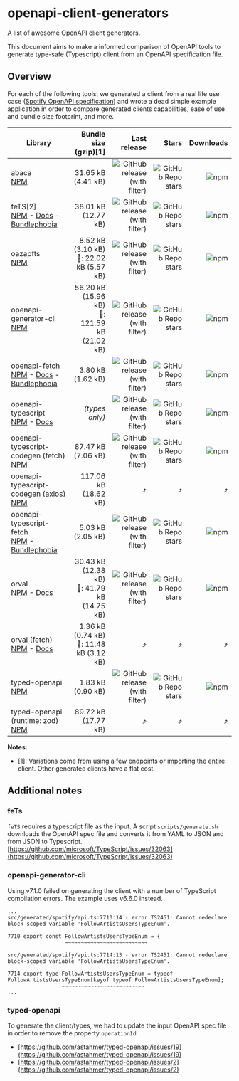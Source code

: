 # openapi-client-generators

A list of awesome OpenAPI client generators.

This document aims to make a informed comparison of OpenAPI tools to generate type-safe (Typescript) client from an OpenAPI specification file.

## Overview

For each of the following tools, we generated a client from a real life use case ([Spotify OpenAPI specification](https://raw.githubusercontent.com/APIs-guru/openapi-directory/main/APIs/spotify.com/sonallux/2023.2.27/openapi.yaml)) and wrote a dead simple example application in order to compare generated clients capabilities, ease of use and bundle size footprint, and more.

| Library                                                                                                                                                                       |                             Bundle size (gzip)[1] |                                                                                                      Last release |                                                                                                               Stars |                                                                                 Downloads |
| ----------------------------------------------------------------------------------------------------------------------------------------------------------------------------- | ------------------------------------------------: | ----------------------------------------------------------------------------------------------------------------: | ------------------------------------------------------------------------------------------------------------------: | ----------------------------------------------------------------------------------------: |
| abaca<br />[NPM](https://www.npmjs.com/package/abaca)                                                                                                                         |                                31.65 kB (4.41 kB) |                               ![GitHub release (with filter)](https://img.shields.io/npm/v/abaca?logo=npm&label=) |                          ![GitHub Repo stars](https://img.shields.io/github/stars/opvious/abaca?logo=github&label=) |                               ![npm](https://img.shields.io/npm/dm/abaca?logo=npm&label=) |
| feTS[2]<br />[NPM](https://www.npmjs.com/package/fets) - [Docs](https://the-guild.dev/) - [Bundlephobia](https://bundlephobia.com/package/fets)                               |                               38.01 kB (12.77 kB) |                                ![GitHub release (with filter)](https://img.shields.io/npm/v/fets?logo=npm&label=) |                           ![GitHub Repo stars](https://img.shields.io/github/stars/ardatan/fets?logo=github&label=) |                                ![npm](https://img.shields.io/npm/dm/fets?logo=npm&label=) |
| oazapfts<br />[NPM](https://www.npmjs.com/package/oazapfts)                                                                                                                   |     8.52 kB (3.10 kB)<br />🚛: 22.02 kB (5.57 kB) |                            ![GitHub release (with filter)](https://img.shields.io/npm/v/oazapfts?logo=npm&label=) |                      ![GitHub Repo stars](https://img.shields.io/github/stars/oazapfts/oazapfts?logo=github&label=) |                            ![npm](https://img.shields.io/npm/dm/oazapfts?logo=npm&label=) |
| openapi-generator-cli<br />[NPM](https://www.npmjs.com/package/@openapitools/openapi-generator-cli)                                                                           | 56.20 kB (15.96 kB)<br />🚛: 121.59 kB (21.02 kB) | ![GitHub release (with filter)](https://img.shields.io/npm/v/@openapitools/openapi-generator-cli?logo=npm&label=) |         ![GitHub Repo stars](https://img.shields.io/github/stars/OpenAPITools/openapi-generator?logo=github&label=) | ![npm](https://img.shields.io/npm/dm/@openapitools/openapi-generator-cli?logo=npm&label=) |
| openapi-fetch<br />[NPM](https://www.npmjs.com/package/openapi-fetch) - [Docs](https://openapi-ts.pages.dev) - [Bundlephobia](https://bundlephobia.com/package/openapi-fetch) |                                 3.80 kB (1.62 kB) |                       ![GitHub release (with filter)](https://img.shields.io/npm/v/openapi-fetch?logo=npm&label=) |                   ![GitHub Repo stars](https://img.shields.io/github/stars/drwpow/openapi-fetch?logo=github&label=) |                       ![npm](https://img.shields.io/npm/dm/openapi-fetch?logo=npm&label=) |
| openapi-typescript<br />[NPM](https://www.npmjs.com/package/openapi-typescript) - [Docs](https://openapi-ts.pages.dev)                                                        |                                    _(types only)_ |                  ![GitHub release (with filter)](https://img.shields.io/npm/v/openapi-typescript?logo=npm&label=) |              ![GitHub Repo stars](https://img.shields.io/github/stars/drwpow/openapi-typescript?logo=github&label=) |                  ![npm](https://img.shields.io/npm/dm/openapi-typescript?logo=npm&label=) |
| openapi-typescript-codegen (fetch)<br />[NPM](https://www.npmjs.com/package/openapi-typescript-codegen)                                                                       |                                87.47 kB (7.06 kB) |          ![GitHub release (with filter)](https://img.shields.io/npm/v/openapi-typescript-codegen?logo=npm&label=) | ![GitHub Repo stars](https://img.shields.io/github/stars/ferdikoomen/openapi-typescript-codegen?logo=github&label=) |          ![npm](https://img.shields.io/npm/dm/openapi-typescript-codegen?logo=npm&label=) |
| openapi-typescript-codegen (axios)<br />[NPM](https://www.npmjs.com/package/openapi-typescript-codegen)                                                                       |                              117.06 kB (18.62 kB) |                                                                                                                ⤴️ |                                                                                                                  ⤴️ |                                                                                        ⤴️ |
| openapi-typescript-fetch<br />[NPM](https://www.npmjs.com/package/openapi-typescript-fetch) - [Bundlephobia](https://bundlephobia.com/package/openapi-typescript-fetch)       |                                 5.03 kB (2.05 kB) |            ![GitHub release (with filter)](https://img.shields.io/npm/v/openapi-typescript-fetch?logo=npm&label=) |   ![GitHub Repo stars](https://img.shields.io/github/stars/ajaishankar/openapi-typescript-fetch?logo=github&label=) |            ![npm](https://img.shields.io/npm/dm/openapi-typescript-fetch?logo=npm&label=) |
| orval<br />[NPM](https://www.npmjs.com/package/orval) - [Docs](https://orval.dev/)                                                                                            |  30.43 kB (12.38 kB)<br />🚛: 41.79 kB (14.75 kB) |                               ![GitHub release (with filter)](https://img.shields.io/npm/v/orval?logo=npm&label=) |                        ![GitHub Repo stars](https://img.shields.io/github/stars/anymaniax/orval?logo=github&label=) |                               ![npm](https://img.shields.io/npm/dm/orval?logo=npm&label=) |
| orval (fetch)<br />[NPM](https://www.npmjs.com/package/orval) - [Docs](https://orval.dev/)                                                                                    |    1.36 kB (0.74 kB) <br />🚛: 11.48 kB (3.12 kB) |                                                                                                                ⤴️ |                                                                                                                  ⤴️ |                                                                                        ⤴️ |
| typed-openapi<br />[NPM](https://www.npmjs.com/package/typed-openapi)                                                                                                         |                                 1.83 kB (0.90 kB) |                       ![GitHub release (with filter)](https://img.shields.io/npm/v/typed-openapi?logo=npm&label=) |                 ![GitHub Repo stars](https://img.shields.io/github/stars/astahmer/typed-openapi?logo=github&label=) |                       ![npm](https://img.shields.io/npm/dm/typed-openapi?logo=npm&label=) |
| typed-openapi (runtime: zod)<br />[NPM](https://www.npmjs.com/package/typed-openapi)                                                                                          |                               89.72 kB (17.77 kB) |                                                                                                                ⤴️ |                                                                                                                  ⤴️ |                                                                                        ⤴️ |

**Notes:**

- [1]: Variations come from using a few endpoints or importing the entire client. Other generated clients have a flat cost.

## Additional notes

### feTs

`feTS` requires a typescript file as the input. A script `scripts/generate.sh` downloads the OpenAPI spec file and converts it from YAML to JSON and from JSON to Typescript. [https://github.com/microsoft/TypeScript/issues/32063](https://github.com/microsoft/TypeScript/issues/32063)

### openapi-generator-cli

Using v7.1.0 failed on generating the client with a number of TypeScript compilation errors. The example uses v6.6.0 instead.

```
...
src/generated/spotify/api.ts:7710:14 - error TS2451: Cannot redeclare block-scoped variable 'FollowArtistsUsersTypeEnum'.

7710 export const FollowArtistsUsersTypeEnum = {
                  ~~~~~~~~~~~~~~~~~~~~~~~~~~

src/generated/spotify/api.ts:7714:13 - error TS2451: Cannot redeclare block-scoped variable 'FollowArtistsUsersTypeEnum'.

7714 export type FollowArtistsUsersTypeEnum = typeof FollowArtistsUsersTypeEnum[keyof typeof FollowArtistsUsersTypeEnum];
                 ~~~~~~~~~~~~~~~~~~~~~~~~~~
...
```

### typed-openapi

To generate the client/types, we had to update the input OpenAPI spec file in order to remove the property `operationId`

- [https://github.com/astahmer/typed-openapi/issues/19](https://github.com/astahmer/typed-openapi/issues/19)
- [https://github.com/astahmer/typed-openapi/issues/2](https://github.com/astahmer/typed-openapi/issues/2)
